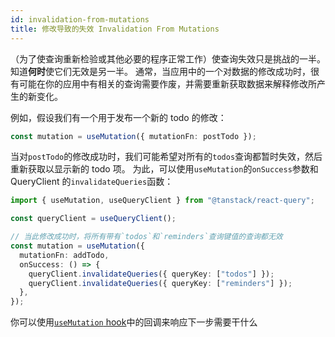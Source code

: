 ```yaml
---
id: invalidation-from-mutations
title: 修改导致的失效 Invalidation From Mutations
---
```


（为了使查询重新检验或其他必要的程序正常工作）使查询失效只是挑战的一半。知道**何时**使它们无效是另一半。
通常，当应用中的一个对数据的修改成功时，很有可能在你的应用中有相关的查询需要作废，并需要重新获取数据来解释修改所产生的新变化。

例如，假设我们有一个用于发布一个新的 todo 的修改：

```ts
const mutation = useMutation({ mutationFn: postTodo });
```

当对`postTodo`的修改成功时，我们可能希望对所有的`todos`查询都暂时失效，然后重新获取以显示新的 todo 项。
为此，可以使用`useMutation`的`onSuccess`参数和 QueryClient 的`invalidateQueries`函数：

```ts
import { useMutation, useQueryClient } from "@tanstack/react-query";

const queryClient = useQueryClient();

// 当此修改成功时，将所有带有`todos`和`reminders`查询键值的查询都无效
const mutation = useMutation({
  mutationFn: addTodo,
  onSuccess: () => {
    queryClient.invalidateQueries({ queryKey: ["todos"] });
    queryClient.invalidateQueries({ queryKey: ["reminders"] });
  },
});
```

你可以使用[`useMutation` hook](./mutations)中的回调来响应下一步需要干什么
